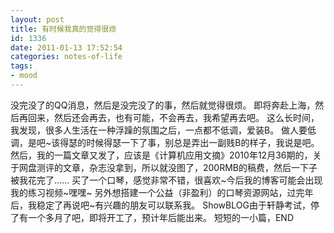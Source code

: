 ```yaml
---
layout: post
title: 有时候我真的觉得很烦
id: 1336
date: 2011-01-13 17:52:54
categories: notes-of-life
tags:
- mood
---
```


没完没了的QQ消息，然后是没完没了的事，然后就觉得很烦。 即将奔赴上海，然后再回来，然后还会再去，也有可能，不会再去，我希望再去吧。 这么长时间，我发现，很多人生活在一种浮躁的氛围之后，一点都不低调，爱装B。 做人要低调，是吧~该得瑟的时候得瑟一下了事，别总是弄出一副贱B的样子，我说是吧。 然后，我的一篇文章又发了，应该是《计算机应用文摘》2010年12月36期的，关于网盘测评的文章，杂志没拿到，所以就没图了，200RMB的稿费，然后一下子被我花完了…… 买了一个口琴，感觉非常不错，很喜欢~今后我的博客可能会出现我的练习视频~嘿嘿~ 另外想搭建一个公益（非盈利）的口琴资源网站，过完年后，我稳定了再说吧~有兴趣的朋友可以联系我。 ShowBLOG由于轩静考试，停了有一个多月了吧，即将开工了，预计年后能出来。 短短的一小篇，END
